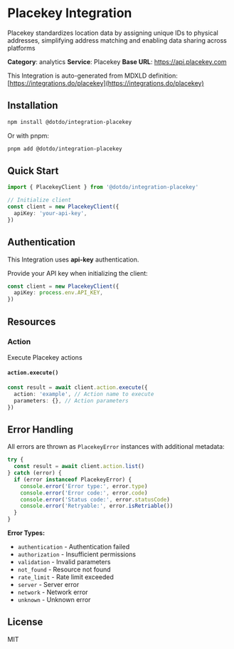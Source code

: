 # Placekey Integration

Placekey standardizes location data by assigning unique IDs to physical addresses, simplifying address matching and enabling data sharing across platforms

**Category**: analytics
**Service**: Placekey
**Base URL**: https://api.placekey.com

This Integration is auto-generated from MDXLD definition: [https://integrations.do/placekey](https://integrations.do/placekey)

## Installation

```bash
npm install @dotdo/integration-placekey
```

Or with pnpm:

```bash
pnpm add @dotdo/integration-placekey
```

## Quick Start

```typescript
import { PlacekeyClient } from '@dotdo/integration-placekey'

// Initialize client
const client = new PlacekeyClient({
  apiKey: 'your-api-key',
})
```

## Authentication

This Integration uses **api-key** authentication.

Provide your API key when initializing the client:

```typescript
const client = new PlacekeyClient({
  apiKey: process.env.API_KEY,
})
```

## Resources

### Action

Execute Placekey actions

#### `action.execute()`

```typescript
const result = await client.action.execute({
  action: 'example', // Action name to execute
  parameters: {}, // Action parameters
})
```

## Error Handling

All errors are thrown as `PlacekeyError` instances with additional metadata:

```typescript
try {
  const result = await client.action.list()
} catch (error) {
  if (error instanceof PlacekeyError) {
    console.error('Error type:', error.type)
    console.error('Error code:', error.code)
    console.error('Status code:', error.statusCode)
    console.error('Retryable:', error.isRetriable())
  }
}
```

**Error Types:**

- `authentication` - Authentication failed
- `authorization` - Insufficient permissions
- `validation` - Invalid parameters
- `not_found` - Resource not found
- `rate_limit` - Rate limit exceeded
- `server` - Server error
- `network` - Network error
- `unknown` - Unknown error

## License

MIT
